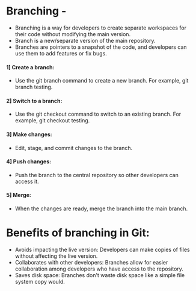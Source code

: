 # Branching -
-  Branching is a way for developers to create separate workspaces for their code without modifying the main version.
-  Branch is a new/separate version of the main repository.
-  Branches are pointers to a snapshot of the code, and developers can use them to add features or fix bugs. 

#### 1] Create a branch: 
- Use the git branch command to create a new branch. For example, git branch testing. 
#### 2] Switch to a branch: 
- Use the git checkout command to switch to an existing branch. For example, git checkout testing. 
#### 3] Make changes: 
- Edit, stage, and commit changes to the branch. 
#### 4] Push changes: 
- Push the branch to the central repository so other developers can access it. 
#### 5] Merge: 
- When the changes are ready, merge the branch into the main branch.

# Benefits of branching in Git:
- Avoids impacting the live version: Developers can make copies of files without affecting the live version. 
- Collaborates with other developers: Branches allow for easier collaboration among developers who have access to the repository. 
- Saves disk space: Branches don't waste disk space like a simple file system copy would.


